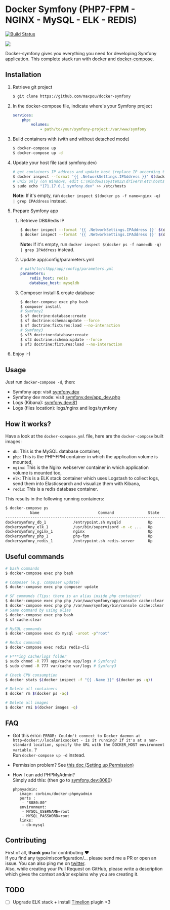 # Docker Symfony (PHP7-FPM - NGINX - MySQL - ELK - REDIS)

[![Build Status](https://travis-ci.org/maxpou/docker-symfony.svg?branch=master)](https://travis-ci.org/maxpou/docker-symfony)

![](http://www.maxpou.fr/images/articles/symfony-docker/schema-v2.png)

Docker-symfony gives you everything you need for developing Symfony application. This complete stack run with docker and [docker-compose](https://docs.docker.com/compose/).

## Installation

1. Retrieve git project

    ```bash
    $ git clone https://github.com/maxpou/docker-symfony
    ```

2. In the docker-compose file, indicate where's your Symfony project

    ```yml
    services:
        php:
            volumes:
                - path/to/your/symfony-project:/var/www/symfony
    ```

3. Build containers with (with and without detached mode)

    ```bash
    $ docker-compose up
    $ docker-compose up -d
    ```

4. Update your host file (add symfony.dev)

    ```bash
    # get containers IP address and update host (replace IP according to your configuration)
    $ docker inspect --format '{{ .NetworkSettings.IPAddress }}' $(docker ps -f name=nginx -q)
    # unix only (on Windows, edit C:\Windows\System32\drivers\etc\hosts)
    $ sudo echo "171.17.0.1 symfony.dev" >> /etc/hosts
    ```

    **Note:** If it's empty, run `docker inspect $(docker ps -f name=nginx -q) | grep IPAddress` instead.

5. Prepare Symfony app
    1. Retrieve DB&Redis IP

        ```bash
        $ docker inspect --format '{{ .NetworkSettings.IPAddress }}' $(docker ps -f name=db -q)
        $ docker inspect --format '{{ .NetworkSettings.IPAddress }}' $(docker ps -f name=redis -q)
        ```

        **Note:** If it's empty, run `docker inspect $(docker ps -f name=db -q) | grep IPAddress` instead.

    2. Update app/config/parameters.yml

        ```yml
        # path/to/sfApp/app/config/parameters.yml
        parameters:
            redis_host: redis
            database_host: mysqldb
        ```

    3. Composer install & create database

        ```bash
        $ docker-compose exec php bash
        $ composer install
        # Symfony2
        $ sf doctrine:database:create
        $ sf doctrine:schema:update --force
        $ sf doctrine:fixtures:load --no-interaction
        # Symfony3
        $ sf3 doctrine:database:create
        $ sf3 doctrine:schema:update --force
        $ sf3 doctrine:fixtures:load --no-interaction
        ```

6. Enjoy :-)

## Usage

Just run `docker-compose -d`, then:

* Symfony app: visit [symfony.dev](http://symfony.dev)  
* Symfony dev mode: visit [symfony.dev/app_dev.php](http://symfony.dev/app_dev.php)  
* Logs (Kibana): [symfony.dev:81](http://symfony.dev:81)
* Logs (files location): logs/nginx and logs/symfony

## How it works?

Have a look at the `docker-compose.yml` file, here are the `docker-compose` built images:

* `db`: This is the MySQL database container,
* `php`: This is the PHP-FPM container in which the application volume is mounted,
* `nginx`: This is the Nginx webserver container in which application volume is mounted too,
* `elk`: This is a ELK stack container which uses Logstash to collect logs, send them into Elasticsearch and visualize them with Kibana,
* `redis`: This is a redis database container.

This results in the following running containers:

```bash
$ docker-compose ps
           Name                          Command               State              Ports            
--------------------------------------------------------------------------------------------------
dockersymfony_db_1            /entrypoint.sh mysqld            Up      0.0.0.0:3306->3306/tcp      
dockersymfony_elk_1           /usr/bin/supervisord -n -c ...   Up      0.0.0.0:81->80/tcp          
dockersymfony_nginx_1         nginx                            Up      443/tcp, 0.0.0.0:80->80/tcp
dockersymfony_php_1           php-fpm                          Up      0.0.0.0:9000->9000/tcp      
dockersymfony_redis_1         /entrypoint.sh redis-server      Up      0.0.0.0:6379->6379/tcp      
```

## Useful commands

```bash
# bash commands
$ docker-compose exec php bash

# Composer (e.g. composer update)
$ docker-compose exec php composer update

# SF commands (Tips: there is an alias inside php container)
$ docker-compose exec php php /var/www/symfony/app/console cache:clear # Symfony2
$ docker-compose exec php php /var/www/symfony/bin/console cache:clear # Symfony3
# Same command by using alias
$ docker-compose exec php bash
$ sf cache:clear

# MySQL commands
$ docker-compose exec db mysql -uroot -p"root"

# Redis commands
$ docker-compose exec redis redis-cli

# F***ing cache/logs folder
$ sudo chmod -R 777 app/cache app/logs # Symfony2
$ sudo chmod -R 777 var/cache var/logs # Symfony3

# Check CPU consumption
$ docker stats $(docker inspect -f "{{ .Name }}" $(docker ps -q))

# Delete all containers
$ docker rm $(docker ps -aq)

# Delete all images
$ docker rmi $(docker images -q)
```

## FAQ

* Got this error: `ERROR: Couldn't connect to Docker daemon at http+docker://localunixsocket - is it running?
If it's at a non-standard location, specify the URL with the DOCKER_HOST environment variable.` ?  
Run `docker-compose up -d` instead.

* Permission problem? See [this doc (Setting up Permission)](http://symfony.com/doc/current/book/installation.html#checking-symfony-application-configuration-and-setup)

* How I can add PHPMyAdmin?  
Simply add this: (then go to [symfony.dev:8080](http://symfony.dev:8080))

    ```
    phpmyadmin:
       image: corbinu/docker-phpmyadmin
       ports :
        - "8080:80"
       environment:
        - MYSQL_USERNAME=root
        - MYSQL_PASSWORD=root
       links:
        - db:mysql
    ```


## Contributing

First of all, **thank you** for contributing ♥  
If you find any typo/misconfiguration/... please send me a PR or open an issue. You can also ping me on [twitter](https://twitter.com/_maxpou).  
Also, while creating your Pull Request on GitHub, please write a description which gives the context and/or explains why you are creating it.


## TODO

- [ ] Upgrade ELK stack + install [Timelion](https://github.com/elastic/timelion) plugin <3
